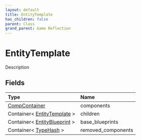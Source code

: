 ```yaml
---
layout: default
title: EntityTemplate
has_children: false
parent: Class
grand_parent: Game Reflection
---
```

# EntityTemplate
Description 

## Fields

| Type | Name |
|:----------|:--------------|
| [CompContainer](/riftbreaker-wiki/docs/game-reflection/components/comp_container/) | components |
| Container< [EntityTemplate](/riftbreaker-wiki/docs/game-reflection/classes/entity_template/) > | children |
| Container< [EntityBlueprint](/riftbreaker-wiki/docs/game-reflection/components/entity_blueprint/) > | base_blueprints |
| Container< [TypeHash](/riftbreaker-wiki/docs/game-reflection/enums/type_hash/) > | removed_components |

